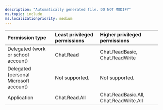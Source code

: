```yaml
---
description: "Automatically generated file. DO NOT MODIFY"
ms.topic: include
ms.localizationpriority: medium
---
```


|Permission type|Least privileged permissions|Higher privileged permissions|
|:---|:---|:---|
|Delegated (work or school account)|Chat.Read|Chat.ReadBasic, Chat.ReadWrite|
|Delegated (personal Microsoft account)|Not supported.|Not supported.|
|Application|Chat.Read.All|Chat.ReadBasic.All, Chat.ReadWrite.All|

